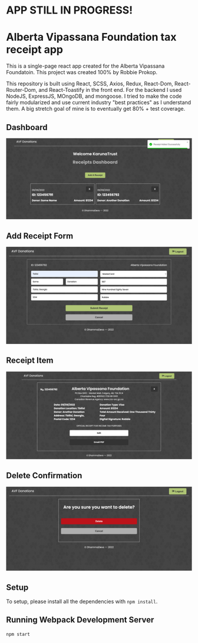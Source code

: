 <h1>APP STILL IN PROGRESS!</h1>

<h1>Alberta Vipassana Foundation tax receipt app</h1>

This is a single-page react app created for the Alberta Vipassana Foundatoin. This project was created 100% by Robbie Prokop.

This repository is built using React, SCSS, Axios, Redux, React-Dom, React-Router-Dom, and React-Toastify in the front end. For the backend I used NodeJS, ExpressJS, MOngoDB, and mongoose. I tried to make the code fairly modularized and use current industry "best practices" as I understand them. A big stretch goal of mine is to eventually get 80% + test coverage.

<!-- add demo gif here  -->
<!-- ## Demo

![](https://github.com/RobbieProkop/robbie-prokop_launchpad-react-code-challenge/blob/master/frontend/public/demo-gif.gif) -->

## Dashboard

<img src="https://github.com/RobbieProkop/vipassana-receipts/blob/master/frontend/public/dashboard.png" />

## Add Receipt Form

<img src="https://github.com/RobbieProkop/vipassana-receipts/blob/master/frontend/public/form.png" />

## Receipt Item

<img src="https://github.com/RobbieProkop/vipassana-receipts/blob/master/frontend/public/receipt-item.png" />

## Delete Confirmation

<img src="https://github.com/RobbieProkop/vipassana-receipts/blob/master/frontend/public/delete-confirmation.png" />

## Setup

To setup, please install all the dependencies with `npm install`.

## Running Webpack Development Server

```sh
npm start
```
